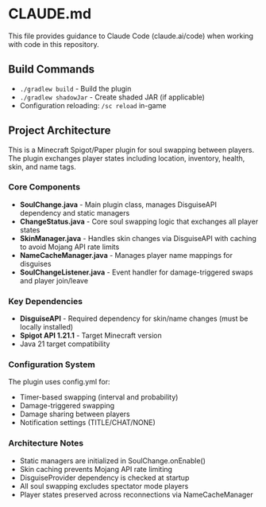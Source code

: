 # CLAUDE.md

This file provides guidance to Claude Code (claude.ai/code) when working with code in this repository.

## Build Commands

- `./gradlew build` - Build the plugin
- `./gradlew shadowJar` - Create shaded JAR (if applicable)
- Configuration reloading: `/sc reload` in-game

## Project Architecture

This is a Minecraft Spigot/Paper plugin for soul swapping between players. The plugin exchanges player states including location, inventory, health, skin, and name tags.

### Core Components

- **SoulChange.java** - Main plugin class, manages DisguiseAPI dependency and static managers
- **ChangeStatus.java** - Core soul swapping logic that exchanges all player states
- **SkinManager.java** - Handles skin changes via DisguiseAPI with caching to avoid Mojang API rate limits
- **NameCacheManager.java** - Manages player name mappings for disguises
- **SoulChangeListener.java** - Event handler for damage-triggered swaps and player join/leave

### Key Dependencies

- **DisguiseAPI** - Required dependency for skin/name changes (must be locally installed)
- **Spigot API 1.21.1** - Target Minecraft version
- Java 21 target compatibility

### Configuration System

The plugin uses config.yml for:
- Timer-based swapping (interval and probability)
- Damage-triggered swapping
- Damage sharing between players
- Notification settings (TITLE/CHAT/NONE)

### Architecture Notes

- Static managers are initialized in SoulChange.onEnable()
- Skin caching prevents Mojang API rate limiting
- DisguiseProvider dependency is checked at startup
- All soul swapping excludes spectator mode players
- Player states preserved across reconnections via NameCacheManager
